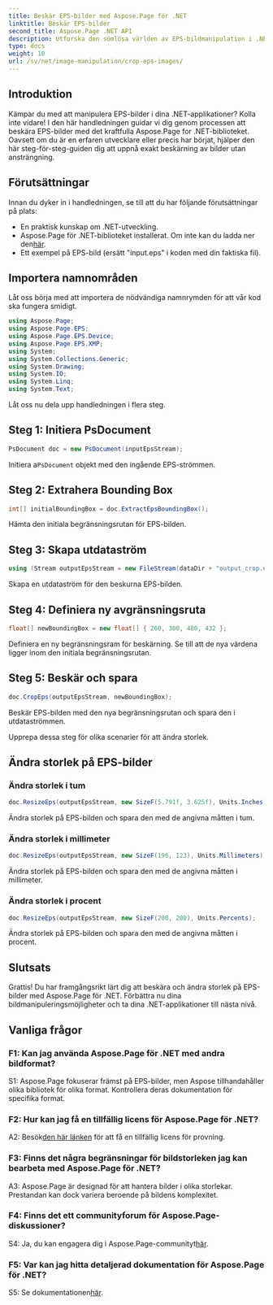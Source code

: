 ```yaml
---
title: Beskär EPS-bilder med Aspose.Page för .NET
linktitle: Beskär EPS-bilder
second_title: Aspose.Page .NET API
description: Utforska den sömlösa världen av EPS-bildmanipulation i .NET med Aspose.Page. Beskär och ändra storlek på bilder utan ansträngning för fantastiska resultat.
type: docs
weight: 10
url: /sv/net/image-manipulation/crop-eps-images/
---
```

## Introduktion

Kämpar du med att manipulera EPS-bilder i dina .NET-applikationer? Kolla inte vidare! I den här handledningen guidar vi dig genom processen att beskära EPS-bilder med det kraftfulla Aspose.Page for .NET-biblioteket. Oavsett om du är en erfaren utvecklare eller precis har börjat, hjälper den här steg-för-steg-guiden dig att uppnå exakt beskärning av bilder utan ansträngning.

## Förutsättningar

Innan du dyker in i handledningen, se till att du har följande förutsättningar på plats:

- En praktisk kunskap om .NET-utveckling.
-  Aspose.Page för .NET-biblioteket installerat. Om inte kan du ladda ner den[här](https://releases.aspose.com/page/net/).
- Ett exempel på EPS-bild (ersätt "input.eps" i koden med din faktiska fil).

## Importera namnområden

Låt oss börja med att importera de nödvändiga namnrymden för att vår kod ska fungera smidigt. 

```csharp
using Aspose.Page;
using Aspose.Page.EPS;
using Aspose.Page.EPS.Device;
using Aspose.Page.EPS.XMP;
using System;
using System.Collections.Generic;
using System.Drawing;
using System.IO;
using System.Linq;
using System.Text;
```

Låt oss nu dela upp handledningen i flera steg.

## Steg 1: Initiera PsDocument

```csharp
PsDocument doc = new PsDocument(inputEpsStream);
```

 Initiera a`PsDocument` objekt med den ingående EPS-strömmen.

## Steg 2: Extrahera Bounding Box

```csharp
int[] initialBoundingBox = doc.ExtractEpsBoundingBox();
```

Hämta den initiala begränsningsrutan för EPS-bilden.

## Steg 3: Skapa utdataström

```csharp
using (Stream outputEpsStream = new FileStream(dataDir + "output_crop.eps", FileMode.Create, FileAccess.Write))
```

Skapa en utdataström för den beskurna EPS-bilden.

## Steg 4: Definiera ny avgränsningsruta

```csharp
float[] newBoundingBox = new float[] { 260, 300, 480, 432 };
```

Definiera en ny begränsningsram för beskärning. Se till att de nya värdena ligger inom den initiala begränsningsrutan.

## Steg 5: Beskär och spara

```csharp
doc.CropEps(outputEpsStream, newBoundingBox);
```

Beskär EPS-bilden med den nya begränsningsrutan och spara den i utdataströmmen.

Upprepa dessa steg för olika scenarier för att ändra storlek.

## Ändra storlek på EPS-bilder

### Ändra storlek i tum

```csharp
doc.ResizeEps(outputEpsStream, new SizeF(5.791f, 3.625f), Units.Inches);
```

Ändra storlek på EPS-bilden och spara den med de angivna måtten i tum.

### Ändra storlek i millimeter

```csharp
doc.ResizeEps(outputEpsStream, new SizeF(196, 123), Units.Millimeters);
```

Ändra storlek på EPS-bilden och spara den med de angivna måtten i millimeter.

### Ändra storlek i procent

```csharp
doc.ResizeEps(outputEpsStream, new SizeF(200, 200), Units.Percents);
```

Ändra storlek på EPS-bilden och spara den med de angivna måtten i procent.

## Slutsats

Grattis! Du har framgångsrikt lärt dig att beskära och ändra storlek på EPS-bilder med Aspose.Page för .NET. Förbättra nu dina bildmanipuleringsmöjligheter och ta dina .NET-applikationer till nästa nivå.

## Vanliga frågor

### F1: Kan jag använda Aspose.Page för .NET med andra bildformat?

S1: Aspose.Page fokuserar främst på EPS-bilder, men Aspose tillhandahåller olika bibliotek för olika format. Kontrollera deras dokumentation för specifika format.

### F2: Hur kan jag få en tillfällig licens för Aspose.Page för .NET?

 A2: Besök[den här länken](https://purchase.aspose.com/temporary-license/) för att få en tillfällig licens för provning.

### F3: Finns det några begränsningar för bildstorleken jag kan bearbeta med Aspose.Page för .NET?

A3: Aspose.Page är designad för att hantera bilder i olika storlekar. Prestandan kan dock variera beroende på bildens komplexitet.

### F4: Finns det ett communityforum för Aspose.Page-diskussioner?

 S4: Ja, du kan engagera dig i Aspose.Page-communityt[här](https://forum.aspose.com/c/page/39).

### F5: Var kan jag hitta detaljerad dokumentation för Aspose.Page för .NET?

 S5: Se dokumentationen[här](https://reference.aspose.com/page/net/).